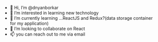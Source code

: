 - 👋 Hi, I’m @dnyanborkar
- 👀 I’m interested in learning new technology
- 🌱 I’m currently learning ...ReactJS and Redux?(data storage container for my application)
- 💞️ I’m looking to collaborate on React
- 📫 you can reach out to me via email

<!---
dnyanborkar/dnyanborkar is a ✨ special ✨ repository because its `README.md` (this file) appears on your GitHub profile.
You can click the Preview link to take a look at your changes.
--->
